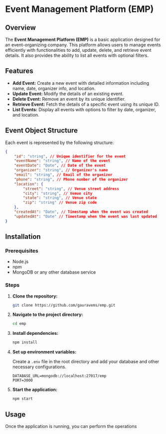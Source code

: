 # Event Management Platform (EMP)

## Overview

The **Event Management Platform (EMP)** is a basic application designed for an event-organizing company. This platform allows users to manage events efficiently with functionalities to add, update, delete, and retrieve event details. It also provides the ability to list all events with optional filters.

## Features

- **Add Event:** Create a new event with detailed information including name, date, organizer info, and location.
- **Update Event:** Modify the details of an existing event.
- **Delete Event:** Remove an event by its unique identifier.
- **Retrieve Event:** Fetch the details of a specific event using its unique ID.
- **List Events:** Display all events with options to filter by date, organizer, and location.

## Event Object Structure

Each event is represented by the following structure:

```json
{
    "id": "string", // Unique identifier for the event
    "eventName": "string", // Name of the event
    "eventDate": "Date", // Date of the event
    "organizer": "string", // Organizer's name
    "email": "string", // Email of the organizer
    "phone": "string", // Phone number of the organizer
    "location": {
        "street": "string", // Venue street address
        "city": "string", // Venue city
        "state": "string", // Venue state
        "zip": "string" // Venue zip code
    },
    "createdAt": "Date", // Timestamp when the event was created
    "updatedAt": "Date" // Timestamp when the event was last updated
}
```

## Installation

### Prerequisites

- Node.js 
- npm 
- MongoDB or any other database service

### Steps

1. **Clone the repository:**

    ```bash
    git clone https://github.com/gauravems/emp.git
    ```

2. **Navigate to the project directory:**

    ```bash
    cd emp
    ```

3. **Install dependencies:**

    ```bash
    npm install
    ```

4. **Set up environment variables:**

    Create a `.env` file in the root directory and add your database and other necessary configurations.

    ```plaintext
    DATABASE_URL=mongodb://localhost:27017/emp
    PORT=3000
    ```

5. **Start the application:**

    ```bash
    npm start
    ```

## Usage

Once the application is running, you can perform the operations
